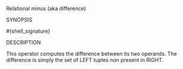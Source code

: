 
Relational minus (aka difference)

SYNOPSIS

  #{shell_signature}

DESCRIPTION

This operator computes the difference between its two operands. The 
difference is simply the set of LEFT tuples non present in RIGHT.

